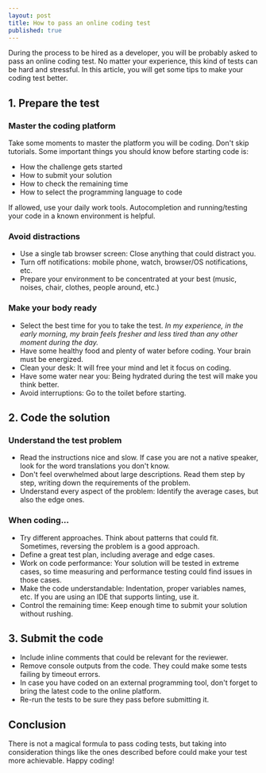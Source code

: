 ```yaml
---
layout: post
title: How to pass an online coding test
published: true
---
```


During the process to be hired as a developer, you will be probably asked to pass an online coding test. No matter your experience, this kind of tests can be hard and stressful. 
In this article, you will get some tips to make your coding test better.


## 1. Prepare the test

### Master the coding platform

Take some moments to master the platform you will be coding. Don't skip tutorials.
Some important things you should know before starting code is:
- How the challenge gets started
- How to submit your solution
- How to check the remaining time
- How to select the programming language to code

If allowed, use your daily work tools. Autocompletion and running/testing your code in a known environment is helpful.

### Avoid distractions
- Use a single tab browser screen: Close anything that could distract you.
- Turn off notifications: mobile phone, watch, browser/OS notifications, etc.
- Prepare your environment to be concentrated at your best (music, noises, chair, clothes, people around, etc.)

### Make your body ready
- Select the best time for you to take the test. *In my experience, in the early morning, my brain feels fresher and less tired than any other moment during the day.*
- Have some healthy food and plenty of water before coding. Your brain must be energized.
- Clean your desk: It will free your mind and let it focus on coding.
- Have some water near you: Being hydrated during the test will make you think better.
- Avoid interruptions: Go to the toilet before starting.

## 2. Code the solution

### Understand the test problem

- Read the instructions nice and slow. If case you are not a native speaker, look for the word translations you don't know.
- Don't feel overwhelmed about large descriptions. Read them step by step, writing down the requirements of the problem.
- Understand every aspect of the problem: Identify the average cases, but also the edge ones.

### When coding...

- Try different approaches. Think about patterns that could fit. Sometimes, reversing the problem is a good approach.
- Define a great test plan, including average and edge cases.
- Work on code performance: Your solution will be tested in extreme cases, so time measuring and performance testing could find issues in those cases.
- Make the code understandable: Indentation, proper variables names, etc. If you are using an IDE that supports linting, use it.
- Control the remaining time: Keep enough time to submit your solution without rushing.


## 3. Submit the code

- Include inline comments that could be relevant for the reviewer.
- Remove console outputs from the code. They could make some tests failing by timeout errors.
- In case you have coded on an external programming tool, don't forget to bring the latest code to the online platform.
- Re-run the tests to be sure they pass before submitting it.


## Conclusion

There is not a magical formula to pass coding tests, but taking into consideration things like the ones described before could make your test more achievable.
Happy coding!

